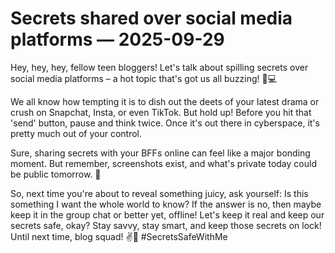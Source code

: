 # Secrets shared over social media platforms — 2025-09-29

Hey, hey, hey, fellow teen bloggers! Let's talk about spilling secrets over social media platforms – a hot topic that's got us all buzzing! 🤫💻

We all know how tempting it is to dish out the deets of your latest drama or crush on Snapchat, Insta, or even TikTok. But hold up! Before you hit that 'send' button, pause and think twice. Once it's out there in cyberspace, it's pretty much out of your control.

Sure, sharing secrets with your BFFs online can feel like a major bonding moment. But remember, screenshots exist, and what's private today could be public tomorrow. 😬

So, next time you're about to reveal something juicy, ask yourself: Is this something I want the whole world to know? If the answer is no, then maybe keep it in the group chat or better yet, offline! Let's keep it real and keep our secrets safe, okay? Stay savvy, stay smart, and keep those secrets on lock! Until next time, blog squad! ✌️📱 #SecretsSafeWithMe